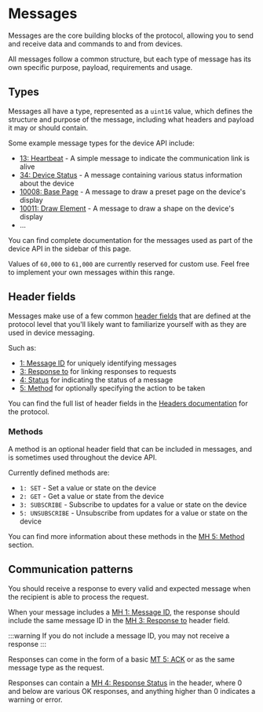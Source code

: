 # Messages

Messages are the core building blocks of the protocol, allowing you to send and receive data and commands to and from devices.

All messages follow a common structure, but each type of message has its own specific purpose, payload, requirements and usage.

## Types

Messages all have a type, represented as a `uint16` value, which defines the structure and purpose of the message, including what headers and payload it may or should contain.

Some example message types for the device API include:
- [13: Heartbeat](./13-heartbeat) - A simple message to indicate the communication link is alive
- [34: Device Status](./34-device-status) - A message containing various status information about the device
- [10008: Base Page](./10008-base-page) - A message to draw a preset page on the device's display
- [10011: Draw Element](./10011-draw-element) - A message to draw a shape on the device's display
- ...

You can find complete documentation for the messages used as part of the device API in the sidebar of this page.

Values of `60,000` to `61,000` are currently reserved for custom use. Feel free to implement your own messages within this range.

## Header fields

Messages make use of a few common [header fields](/devices/api/protocol/headers) that are defined at the protocol level that you'll likely want to familiarize yourself with as they are used in device messaging.

Such as:
- [1: Message ID](../protocol/headers#_1-message-id) for uniquely identifying messages
- [3: Response to](../protocol/headers#_3-response-to) for linking responses to requests
- [4: Status](../protocol/headers#_4-status) for indicating the status of a message
- [5: Method](../protocol/headers#_5-method) for optionally specifying the action to be taken

You can find the full list of header fields in the [Headers documentation](/devices/api/protocol/headers) for the protocol.

### Methods

A method is an optional header field that can be included in messages, and is sometimes used throughout the device API.

Currently defined methods are:
- `1: SET` - Set a value or state on the device
- `2: GET` - Get a value or state from the device
- `3: SUBSCRIBE` - Subscribe to updates for a value or state on the device
- `5: UNSUBSCRIBE` - Unsubscribe from updates for a value or state on the device

You can find more information about these methods in the [MH 5: Method](../protocol/headers#_5-method) section.

## Communication patterns

You should receive a response to every valid and expected message when the recipient is able to process the request.

When your message includes a [MH 1: Message ID](../protocol/headers#_1-message-id), the response should include the same message ID in the [MH 3: Response to](../protocol/headers#_3-response-to) header field.

:::warning
If you do not include a message ID, you may not receive a response
:::

Responses can come in the form of a basic [MT 5: ACK](./5-ack) or as the same message type as the request.

Responses can contain a [MH 4: Response Status](../protocol/headers#_4-message-status) in the header, where 0 and below are various OK responses, and anything higher than 0 indicates a warning or error.
